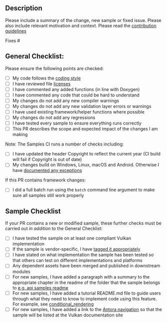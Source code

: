 ## Description

Please include a summary of the change, new sample or fixed issue. Please also include relevant motivation and context.
Please read the [contribution guidelines](https://github.com/KhronosGroup/Vulkan-Samples/tree/main/CONTRIBUTING.adoc)

Fixes #<issue number>

## General Checklist:

Please ensure the following points are checked:

- [ ] My code follows the [coding style](https://github.com/KhronosGroup/Vulkan-Samples/tree/main/CONTRIBUTING.adoc#Code-Style)
- [ ] I have reviewed file [licenses](https://github.com/KhronosGroup/Vulkan-Samples/tree/main/CONTRIBUTING.adoc#Copyright-Notice-and-License-Template)
- [ ] I have commented any added functions (in line with Doxygen)
- [ ] I have commented any code that could be hard to understand
- [ ] My changes do not add any new compiler warnings
- [ ] My changes do not add any new validation layer errors or warnings
- [ ] I have used existing framework/helper functions where possible
- [ ] My changes do not add any regressions
- [ ] I have tested every sample to ensure everything runs correctly
- [ ] This PR describes the scope and expected impact of the changes I am making

 Note: The Samples CI runs a number of checks including:
 - [ ] I have updated the header Copyright to reflect the current year (CI build will fail if Copyright is out of date)
 - [ ] My changes build on Windows, Linux, macOS and Android. Otherwise I have [documented any exceptions](https://github.com/KhronosGroup/Vulkan-Samples/tree/main/CONTRIBUTING.adoc#General-Requirements)

 If this PR contains framework changes:
 - [ ] I did a full batch run using the `batch` command line argument to make sure all samples still work properly

## Sample Checklist

If your PR contains a new or modified sample, these further checks must be carried out *in addition* to the General Checklist:
- [ ] I have tested the sample on at least one compliant Vulkan implementation
- [ ] If the sample is vendor-specific, I have [tagged it appropriately](https://github.com/KhronosGroup/Vulkan-Samples/tree/main/CONTRIBUTING.adoc#General-Requirements)
- [ ] I have stated on what implementation the sample has been tested so that others can test on different implementations and platforms
- [ ] Any dependent assets have been merged and published in downstream modules
- [ ] For new samples, I have added a paragraph with a summary to the appropriate chapter in the readme of the folder that the sample belongs to [e.g. api samples readme](https://github.com/KhronosGroup/Vulkan-Samples/blob/main/samples/api/README.adoc)
- [ ] For new samples, I have added a tutorial README.md file to guide users through what they need to know to implement code using this feature. For example, see [conditional_rendering](https://github.com/KhronosGroup/Vulkan-Samples/tree/main/samples/extensions/conditional_rendering)
- [ ] For new samples, I have added a link to the [Antora navigation](https://github.com/KhronosGroup/Vulkan-Samples/blob/main/antora/modules/ROOT/nav.adoc) so that the sample will be listed at the Vulkan documentation site
